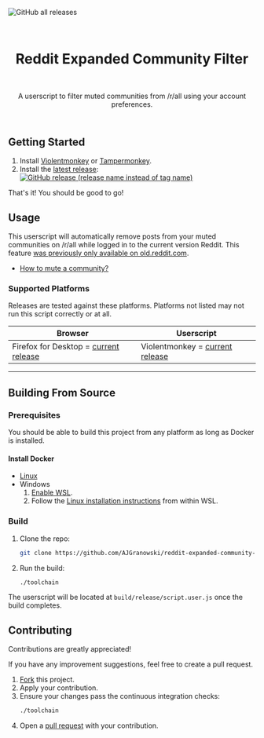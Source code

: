 ![GitHub all releases][downloads-badge]

<header align="center">
    <h1 align="center">Reddit Expanded Community Filter</h3>
    <p align="center">A userscript to filter muted communities from /r/all using your account preferences.</p>
</header>

## Getting Started
1. Install [Violentmonkey][violentmonkey-link] or [Tampermonkey][tampermonkey-link].
2. Install the [latest release][release-link]: [![GitHub release (release name instead of tag name)][release-badge]][release-install-link]

That's it! You should be good to go!

## Usage
This userscript will automatically remove posts from your muted communities on /r/all while logged in to the current version Reddit.
This feature [was previously only available on old.reddit.com][reddit-how-do-i-filter-from-all-link].

* [How to mute a community?][reddit-community-muting-link]

### Supported Platforms

Releases are tested against these platforms. Platforms not listed may not run this script correctly or at all.

| Browser | Userscript |
|-|-|
| Firefox for Desktop = [current release][firefox-desktop-install-link] | Violentmonkey = [current release][violentmonkey-firefox-addon-link] |

----

## Building From Source

### Prerequisites

You should be able to build this project from any platform as long as Docker is installed.

#### Install Docker
* [Linux][docker-linux-link]
* Windows
   1. [Enable WSL][wsl-link].
   2. Follow the [Linux installation instructions][docker-linux-link] from within WSL.

### Build

1. Clone the repo:
   ```sh
   git clone https://github.com/AJGranowski/reddit-expanded-community-filter-userscript.git
   ```
2. Run the build:
   ```sh
   ./toolchain
   ```

The userscript will be located at `build/release/script.user.js` once the build completes.

## Contributing

Contributions are greatly appreciated!

If you have any improvement suggestions, feel free to create a pull request.

1. [Fork][fork-link] this project.
2. Apply your contribution.
3. Ensure your changes pass the continuous integration checks:
   ```sh
   ./toolchain
   ```
5. Open a [pull request][pull-request-link] with your contribution.

[docker-linux-link]: https://docs.docker.com/engine/install/#server
[downloads-badge]: https://img.shields.io/github/downloads/AJGranowski/reddit-expanded-community-filter-userscript/total?label=Downloads&color=ff4500
[firefox-desktop-install-link]: https://www.mozilla.org/en-US/firefox/
[fork-link]: https://github.com/AJGranowski/reddit-expanded-community-filter-userscript/fork
[pull-request-link]: https://github.com/AJGranowski/reddit-expanded-community-filter-userscript/compare
[reddit-community-muting-link]: https://support.reddithelp.com/hc/en-us/articles/9810475384084-What-is-community-muting
[reddit-how-do-i-filter-from-all-link]: https://support.reddithelp.com/hc/en-us/articles/360060561192-How-do-I-filter-communities-I-don-t-want-to-see-from-r-all
[release-badge]: https://img.shields.io/github/v/release/AJGranowski/reddit-expanded-community-filter-userscript?label=%20
[release-install-link]: https://github.com/AJGranowski/reddit-expanded-community-filter-userscript/releases/latest/download/script.user.js
[release-link]: https://github.com/AJGranowski/reddit-expanded-community-filter-userscript/releases/latest
[tampermonkey-link]: https://www.tampermonkey.net/
[violentmonkey-firefox-addon-link]: https://addons.mozilla.org/en-US/firefox/addon/violentmonkey
[violentmonkey-link]: https://violentmonkey.github.io/
[wsl-link]: https://learn.microsoft.com/en-us/windows/wsl/install
